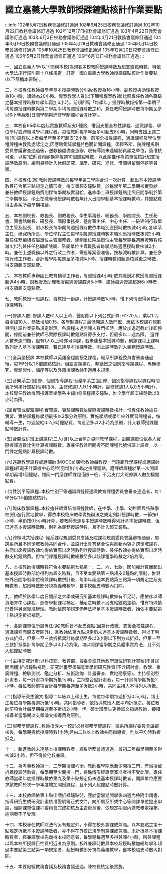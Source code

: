# 國立嘉義大學教師授課鐘點核計作業要點

:::info
102年5月7日教務會議修訂通過
102年6月25日校務會議修訂通過
102年10月22日教務會議修訂通過
102年12月17日校務會議修訂通過
103年4月22日教務會議修訂通過
103年6月3日校務會議修訂通過
104年4月21日教務會議修訂通過
104年6月16日校務會議修訂通過
105年4月26日教務會議修正通過
105年6月14日校務會議修訂通過
105年10月25日教務會議修正通過
105年12月20日校務會議修正通過
106年5月2日教務會議修正通過
106年6月13日校務會議修正通過
:::

一、國立嘉義大學(以下簡稱本校)為規範本校教師授課時數及超支鐘點時數，特依大學法施行細則第十八條規定，訂定「國立嘉義大學教師授課鐘點核計作業要點」(以下簡稱本要點)。

二、本校專任教師每學年基本授課時數分別為:教授為16小時，副教授與助理教授為18小時，講師為20小時。專案教學人員(以下簡稱專案教師)比照專任教師各職級之基本授課時數每學年再加6小時。前項所稱「每學年」授課時數係指第一學期平均每週授課時數與第二學期平均每週授課時數之和。兼任教師授課時數每學期至多以6小時為限(日間學制與進修學制課程合併計算)。

三、本校自95學年度起實施教師超支0鐘點，惟因支援全校性課程、通識課程、學位學程或跨領域學程課程者，每位教師每學年至多可超支8小時，同時支援上述二種(含)課程以上者每學年至多可超支12小時。前項全校性課程、通識課程及學位學程課程由教務處認定之;因應跨領域學程特色而新開課程，須經系所、院課程規劃委員會議審查通過後，送教務處備查憑辦。現有師資未達編制員額之單位，簽准核可後，以每1位師資員額換算每週10個鐘點時數，以此類推作為該單位核計超支授課時數原則。編制員額計入休假研究、講學、研究、進修、借調與留職停薪等員額。

四、本校專任(案)教師授課時數於每學年第二學期合併一次計算，超出基本授課時數且符合第三點規定之情形者，得支領超支鐘點費，於每學年第二學期核實發給。兼任教師授課鐘點費則採每學期核實發給。進修學士班授課鐘點比照日間學制於第二學期核給，碩士在職專班授課時數若無計入日間學制基本授課時數時，其鐘點費得由各系所每學期核給。

五、本校副校長、教務長、副教務長、學生事務長、總務長、學院院長、主任秘書、圖書館館長、研發長、國際事務長、體育室主任、中心主任、一級建制行政單位主管及組長、附小校長每學期每週授課時數依本職別應授時數核減4小時;各學系主任、研究所所長、學位學程主任每學期每週授課時數本職別應授時數核減2小時;兼任任務編組校屬單位主管職務者、建制單位院屬單位主管每學期每週應授時數核減4小時;兼任任務編組院屬、系屬單位主管職務者每學期每週應授時數核減2小時。兼任上述職務以外之行政工作者，需經專案簽准後，按核減時數計算。兼任多項行政工作者，合計每學期每週至多核減4小時。授課時數如超過核減後之時數，得支領超支鐘點費。

六、本校教師專辦國民教育輔導工作者，每週授課4小時;依其職別如教授每週授課超過4小時，副教授及助理教授每週授課超過5小時，講師每週授課超過6小時者，得支領超支鐘點費。

七、教師教授一般課程，每教授一節課，計授課時數1小時，惟下列情況得另核計授課時數。

(一)修課人數:
修課人數61人以上時，鐘點費以下列公式計算:
61-70人，乘以1.2。每增加10人，參數增加0.15。各學制課程之最低開課人數門檻，應依本校課程規劃與開排課作業要點規定辦理。各課程未達開課人數門檻時，應於加退選截止後即停開，停開前兼任教師已實際授課時數鐘點費得予支付，但最多以二週為限。
選課人數未達門檻，但有1人以上時亦可開課，若未達基本授課時數，則該課程上課時數列計入基本授課時數，若已達基本授課時數，則上課時數列入義務授課時數。

(二)全英語授課:本校教師以英語全程開授之課程，經系所課程委員會審查通過後，每1學分以1.5倍鐘點核計。但語言類課程、非講授之個別指導類課程、專題研究、專題製作、講座等以及外籍授課教師不適用本規定。

(三)音樂系主(副)修、個別指導課程:音樂學系主(副)修、個別指導課程以課程時間表所列核計鐘點(個別指導、主修修課1人以1小時計，副修修課1人以0.5小時計)，本校專任教師得因指導音樂學系主(副)修課程超支鐘點，惟全學年超支總時數以8小時為限。

(四)實習或實驗課程:實習課、實驗課時數依實際授課時數核計，惟專任教師擔任實習、實驗課程每學期最多以2學分為原則。實施學期或學年校外實習課程者，每輔導一生，每週發給0.2小時鐘點費，每週至多以2小時為原則，計入教師授課鐘點時數計算。

(五)合開或併班上課課程:二人(含)以上合開之協同教學課程，由開課單位依各人實際授課週數比例計算授課時數。專兼任教師所開授不同課程代號併班上課者，以一門課之鐘點計算授課時數。

(六)遠距教學課程或磨課師(MOOCs)課程:教師每教授一門遠距教學課程或磨課師課程(經電子計算機中心認證)另增加1小時之授課鐘點，磨課師課程於第一次開課學期再增1個鐘點。惟同一門磨課師課程僅限一班，不另支付大班修課人數加權鐘點費。

(七)性別平等課程‥本校性別平等通識課程經通識教育課程委員會審查通過者，每1學分以1.5倍鐘點核計。

(八)臨床教學課程‥本校擔任師資培育課程教師，在中學、小學、幼稚園與特殊學校(班)進行實地教學，得依本校臨床教學實施辦法之規定列計授課時數，一節按1小時、半節按0.5小時計算，若教師未達基本授課時數時得列計基本授課時數，但已達基本授課時數時，則列為義務授課時數，且不計入超支鐘點。

(九)跨領域共授課程:
經系課程規劃委員會議及院課程規劃委員會議審核通過，屬跨系所且不同領域教師共同合作，並設計出具有整合性與創新內容之跨領域課程，共同出席授課教師均得依實際出席時數列計授課時數，兼任教師亦得依實際出席時數支給鐘點費。但每門課程授課時數總數至多以該課程學時數之2倍為限。

八、本校教師授課時數符合本要點第七點第一、二、六、七款，因加權計算而超出基本授課時數部份得列為超支時數，且不受本要點第三點超支0鐘點的限制，惟與校外日間學制學位班兼課時數併計後，每學年超過本要點第三點第一項規定之超支時數者，超授時數部分視為義務教學，自本校超支時數內扣除。

九、教師於該學年度日間部之大學或研究所基本授課時數如有不足時，應依序以師資培育中心課程、進修學制課程補足，補足之時數不另支給鐘點差額，惟有特殊情形者得另案簽准辦理。教師依前項規定仍無法補足基本授課時數者，始依本要點第十點規定折抵補足。

十、各開課單位所屬專任(案)教師皆不超支鐘點(因兼行政職、支援全校性課程、通識課程而超支者除外)，且教師依第九點規定仍未達基本授課時數者，得以下列方式折抵，但第一至三款折抵累計每學期至多以3小得以下列方式折抵，但第一至三款折抵累計每學期至多以3小時為限，均以開課當學期之具體事實為憑，且不列入超鐘點時數:

(一)主持研究計畫:以科技部、教育部、農委會或其他政府單位研究計畫案(不含民間團體)折抵鐘點補足，研究計畫案須屬專業學術研究性質(不含研討會、教學、推廣課程、檢驗測試、鑑定分析、技術諮詢、計畫審查、實地勘察等)。主持個別型計畫者，每一計畫每學期折抵1小時，主持整合型計畫者，每一計畫每學期折抵2小時。每位教師前項合計每學期每週至多折抵2小時，共同主持人不得列入折抵。

(二)指導研究生論文:指導二年級以上碩士生，每位每學期每週折抵0.5小時，博士生每位每學期每週折抵1小時。共同指導者，依指導教授人數平均折抵之。每位教師前項合計每學期每週至多折抵2小時。博、碩士班學生更換論文指導教師，接續指導者當學期以支領論文指導費為原則。

(三)服務學習課程‥教師指導大一校訂必修服務學習課程，經系所課程委員會議審核後，每學期折抵授課時數1小時;若由二位以上教師共同指導者，則以平均時數折抵之。

十一、新進教師未達基本授課時數者，經系所務會議通過，最初二年每學期至多得核減2小時，但不得於他校兼課。

十二、為考量教師第一、二學期授課均衡，教師每學期應至少開授二門，有減授或折抵授課時數者，每學期至少開授一門，特殊情形經專案簽准者得不受此限。專任教師當學年度授課時數依第九及第十點規定仍未達基本授課時數者，開課單位應要求該教師於次一學年度增加開授課程，且不列入超鐘點時數計算。

十三、本校教師依第十點申請折抵鐘點時，應於當學期開學後四週內檢附申請書、指導研究生或研究計畫核准證明等正式文件，向所屬系所或中心等開課單位提出申請，經開課單位課程委員會完成初核及主管簽章後，依規定期限內送教務處複核，逾期者不予受理。

十四、本校專任教師除法令另有規定外，不得在校外兼課或兼職。以本要點之第十點規定折抵基本授課時數者，亦不得在外校正規學制兼課或兼職。未折抵基本授課時數者，經兼課學校先商得本校同意者，每學期每週至多得兼課4小時，所兼課程以與本校所授課目性質相近者為原則。校外兼課時數與本校超授時數加總每學年超過本要點第三點第一項規定者，超授時數部分視為義務教學，自本校超支時數內扣除。

十五、本要點經教務會議及校務會議通過，陳校長核定後實施。
